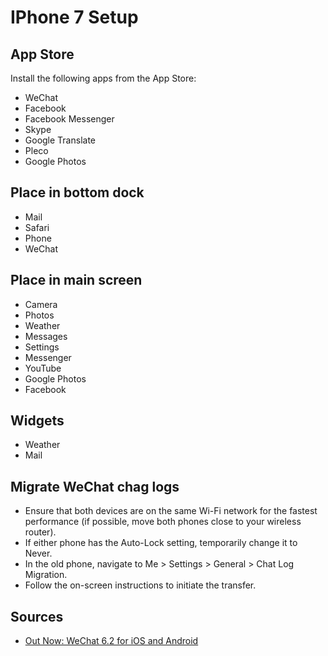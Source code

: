 # IPhone 7 Setup

## App Store

Install the following apps from the App Store:

- WeChat
- Facebook
- Facebook Messenger
- Skype
- Google Translate
- Pleco
- Google Photos

## Place in bottom dock

- Mail
- Safari
- Phone
- WeChat

## Place in main screen

- Camera
- Photos
- Weather
- Messages
- Settings
- Messenger
- YouTube
- Google Photos
- Facebook

## Widgets

- Weather
- Mail

## Migrate WeChat chag logs

- Ensure that both devices are on the same Wi-Fi network for the fastest performance (if possible, move both phones close to your wireless router).
- If either phone has the Auto-Lock setting, temporarily change it to Never.
- In the old phone, navigate to Me > Settings > General > Chat Log Migration.
- Follow the on-screen instructions to initiate the transfer.

## Sources

- [Out Now: WeChat 6.2 for iOS and Android](http://blog.wechat.com/2015/05/27/out-now-wechat-6-2-for-ios-and-android-featuring-moments-translation/)
